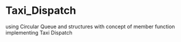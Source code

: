 # Taxi_Dispatch
using Circular Queue and structures with concept of member function implementing Taxi Dispatch  
